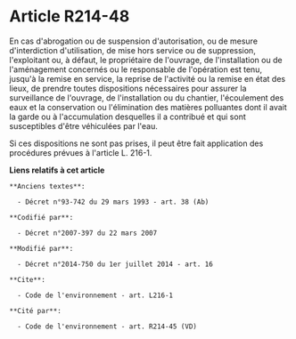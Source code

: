 # Article R214-48

En cas d'abrogation ou de suspension d'autorisation, ou de mesure d'interdiction d'utilisation, de mise hors service ou de
suppression, l'exploitant ou, à défaut, le propriétaire de l'ouvrage, de l'installation ou de l'aménagement concernés ou le
responsable de l'opération est tenu, jusqu'à la remise en service, la reprise de l'activité ou la remise en état des lieux,
de prendre toutes dispositions nécessaires pour assurer la surveillance de l'ouvrage, de l'installation ou du chantier,
l'écoulement des eaux et la conservation ou l'élimination des matières polluantes dont il avait la garde ou à l'accumulation
desquelles il a contribué et qui sont susceptibles d'être véhiculées par l'eau. 

Si ces dispositions ne sont pas prises, il peut être fait application des procédures prévues à l'article L. 216-1.

**Liens relatifs à cet article**

	**Anciens textes**:

	  - Décret n°93-742 du 29 mars 1993 - art. 38 (Ab)

	**Codifié par**:

	  - Décret n°2007-397 du 22 mars 2007

	**Modifié par**:

	  - Décret n°2014-750 du 1er juillet 2014 - art. 16

	**Cite**:

	  - Code de l'environnement - art. L216-1

	**Cité par**:

	  - Code de l'environnement - art. R214-45 (VD)
